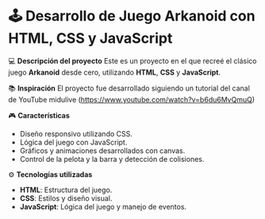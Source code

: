# 🕹️ Desarrollo de Juego Arkanoid con HTML, CSS y JavaScript

💻 **Descripción del proyecto**
Este es un proyecto en el que recreé el clásico juego **Arkanoid** desde cero, utilizando **HTML**, **CSS** y **JavaScript**. 

📚 **Inspiración**
El proyecto fue desarrollado siguiendo un tutorial del canal de YouTube midulive (https://www.youtube.com/watch?v=b6du6MvQmuQ) 

🎮 **Características**
- Diseño responsivo utilizando CSS.
- Lógica del juego con JavaScript.
- Gráficos y animaciones desarrollados con canvas.
- Control de la pelota y la barra y detección de colisiones.

⚙️ **Tecnologías utilizadas**
- **HTML**: Estructura del juego.
- **CSS**: Estilos y diseño visual.
- **JavaScript**: Lógica del juego y manejo de eventos.
